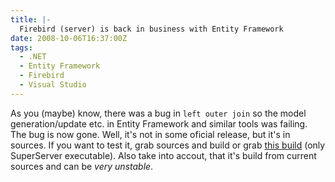 ```yaml
---
title: |-
  Firebird (server) is back in business with Entity Framework
date: 2008-10-06T16:37:00Z
tags:
  - .NET
  - Entity Framework
  - Firebird
  - Visual Studio
---
```

As you (maybe) know, there was a bug in `left outer join` so the model generation/update etc. in Entity Framework and similar tools was failing. The bug is now gone. Well, it's not in some oficial release, but it's in sources. If you want to test it, grab sources and build or grab [this build][1] (only SuperServer executable). Also take into accout, that it's build from current sources and can be _very unstable_.

[1]: http://cid-bdb67deba4c656e5.skydrive.live.com/self.aspx/Ve%c5%99ejn%c3%a9/FB%7C_FixedLeftOuterJoin/fbserver.7z